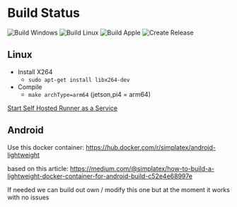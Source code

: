 Build Status
==========================
![Build Windows](https://github.com/NewChromantics/PopH264/workflows/Build%20Windows/badge.svg)
![Build Linux](https://github.com/NewChromantics/PopH264/workflows/Build%20Linux/badge.svg)
![Build Apple](https://github.com/NewChromantics/PopH264/workflows/Build%20Apple/badge.svg)
![Create Release](https://github.com/NewChromantics/PopH264/workflows/Create%20Release/badge.svg)

Linux
----------------
- Install X264
  - `sudo apt-get install libx264-dev`
- Compile
  - `make archType=arm64` (jetson,pi4 = arm64)

[Start Self Hosted Runner as a Service](https://docs.github.com/en/actions/hosting-your-own-runners/configuring-the-self-hosted-runner-application-as-a-service)

Android
----------------
Use this docker container:
https://hub.docker.com/r/simplatex/android-lightweight

based on this article:
https://medium.com/@simplatex/how-to-build-a-lightweight-docker-container-for-android-build-c52e4e68997e

If needed we can build out own / modify this one but at the moment it works with no issues